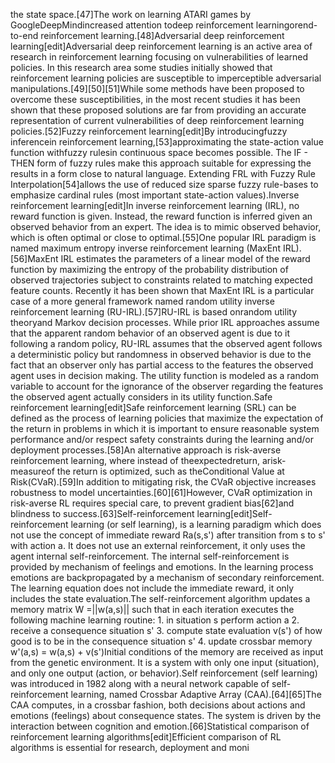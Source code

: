  the state space.[47]The work on learning ATARI games by GoogleDeepMindincreased attention todeep reinforcement learningorend-to-end reinforcement learning.[48]Adversarial deep reinforcement learning[edit]Adversarial deep reinforcement learning is an active area of research in reinforcement learning focusing on vulnerabilities of learned policies. In this research area some studies initially showed that reinforcement learning policies are susceptible to imperceptible adversarial manipulations.[49][50][51]While some methods have been proposed to overcome these susceptibilities, in the most recent studies it has been shown that these proposed solutions are far from providing an accurate representation of current vulnerabilities of deep reinforcement learning policies.[52]Fuzzy reinforcement learning[edit]By introducingfuzzy inferencein reinforcement learning,[53]approximating the state-action value function withfuzzy rulesin continuous space becomes possible. The IF - THEN form of fuzzy rules make this approach suitable for expressing the results in a form close to natural language. Extending FRL with Fuzzy Rule Interpolation[54]allows the use of reduced size sparse fuzzy rule-bases to emphasize cardinal rules (most important state-action values).Inverse reinforcement learning[edit]In inverse reinforcement learning (IRL), no reward function is given. Instead, the reward function is inferred given an observed behavior from an expert. The idea is to mimic observed behavior, which is often optimal or close to optimal.[55]One popular IRL paradigm is named maximum entropy inverse reinforcement learning (MaxEnt IRL).[56]MaxEnt IRL estimates the parameters of a linear model of the reward function by maximizing the entropy of the probability distribution of observed trajectories subject to constraints related to matching expected feature counts. Recently it has been shown that MaxEnt IRL is a particular case of a more general framework named random utility inverse reinforcement learning (RU-IRL).[57]RU-IRL is based onrandom utility theoryand Markov decision processes. While prior IRL approaches assume that the apparent random behavior of an observed agent is due to it following a random policy, RU-IRL assumes that the observed agent follows a deterministic policy but randomness in observed behavior is due to the fact that an observer only has partial access to the features the observed agent uses in decision making. The utility function is modeled as a random variable to account for the ignorance of the observer regarding the features the observed agent actually considers in its utility function.Safe reinforcement learning[edit]Safe reinforcement learning (SRL) can be defined as the process of learning policies that maximize the expectation of the return in problems in which it is important to ensure reasonable system performance and/or respect safety constraints during the learning and/or deployment processes.[58]An alternative approach is risk-averse reinforcement learning, where instead of theexpectedreturn, arisk-measureof the return is optimized, such as theConditional Value at Risk(CVaR).[59]In addition to mitigating risk, the CVaR objective increases robustness to model uncertainties.[60][61]However, CVaR optimization in risk-averse RL requires special care, to prevent gradient bias[62]and blindness to success.[63]Self-reinforcement learning[edit]Self-reinforcement learning (or self learning), is a learning paradigm which does not use the concept of immediate reward Ra(s,s') after transition from s to s' with action a. It does not use an external reinforcement, it only uses the agent internal self-reinforcement. The internal self-reinforcement is provided by mechanism of feelings and emotions. In the learning process emotions are backpropagated by a mechanism of secondary reinforcement. The learning equation does not include the immediate reward, it only includes the state evaluation.The self-reinforcement algorithm updates a memory matrix W =||w(a,s)|| such that in each iteration executes the following machine learning routine: 1. in situation s perform action a 2. receive a consequence situation s' 3. compute state evaluation v(s') of how good is to be in the consequence situation s' 4. update crossbar memory w'(a,s) = w(a,s) + v(s')Initial conditions of the memory are received as input from the genetic environment. It is a system with only one input (situation), and only one output (action, or behavior).Self reinforcement (self learning) was introduced in 1982 along with a neural network capable of self-reinforcement learning, named Crossbar Adaptive Array (CAA).[64][65]The CAA computes, in a crossbar fashion, both decisions about actions and emotions (feelings) about consequence states. The system is driven by the interaction between cognition and emotion.[66]Statistical comparison of reinforcement learning algorithms[edit]Efficient comparison of RL algorithms is essential for research, deployment and moni